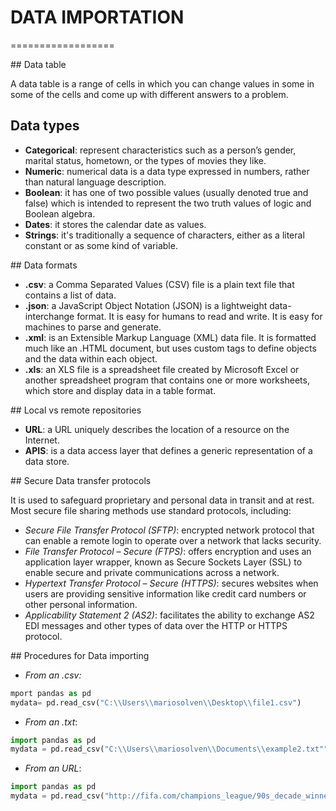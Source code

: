 # DATA IMPORTATION
==================

## Data table

A data table is a range of cells in which you can change values in some in some of the cells and come up with different answers to a problem.

## Data types

+ **Categorical**: represent characteristics such as a person’s gender, marital status, hometown, or the types of movies they like.
+ **Numeric**: numerical data is a data type expressed in numbers, rather than natural language description.
+ **Boolean**: it has one of two possible values (usually denoted true and false) which is intended to represent the two truth values of logic and Boolean algebra. 
+ **Dates**: it stores the calendar date as values.
+ **Strings**: it's traditionally a sequence of characters, either as a literal constant or as some kind of variable.

## Data formats

- **.csv**: a Comma Separated Values (CSV) file is a plain text file that contains a list of data.
- **.json**: a JavaScript Object Notation (JSON) is a lightweight data-interchange format. It is easy for humans to read and write. It is easy for machines to parse and generate.
- **.xml**: is an Extensible Markup Language (XML) data file. It is formatted much like an .HTML document, but uses custom tags to define objects and the data within each object. 
- **.xls**: an XLS file is a spreadsheet file created by Microsoft Excel or another spreadsheet program that contains one or more worksheets, which store and display data in a table format.

## Local vs remote repositories

+ **URL**: a URL uniquely describes the location of a resource on the Internet. 
+ **APIS**: is a data access layer that defines a generic representation of a data store. 

## Secure Data transfer protocols

It is used to safeguard proprietary and personal data in transit and at rest. Most secure file sharing methods use standard protocols, including:

+ *Secure File Transfer Protocol (SFTP)*: encrypted network protocol that can enable a remote login to operate over a network that lacks security.
+ *File Transfer Protocol – Secure (FTPS)*: offers encryption and uses an application layer wrapper, known as Secure Sockets Layer (SSL) to enable secure and private communications across a network.
+ *Hypertext Transfer Protocol – Secure (HTTPS)*: secures websites when users are providing sensitive information like credit card numbers or other personal information. 
+ *Applicability Statement 2 (AS2)*: facilitates the ability to exchange AS2 EDI messages and other types of data over the HTTP or HTTPS protocol.

## Procedures for Data importing

+ *From an .csv:* 
```py
mport pandas as pd
mydata= pd.read_csv("C:\\Users\\mariosolven\\Desktop\\file1.csv")
```

+ *From an .txt*:
```py
import pandas as pd
mydata = pd.read_csv("C:\\Users\\mariosolven\\Documents\\example2.txt"")
```

+ *From an URL*:
```py
import pandas as pd
mydata = pd.read_csv("http://fifa.com/champions_league/90s_decade_winners.csv")
```


